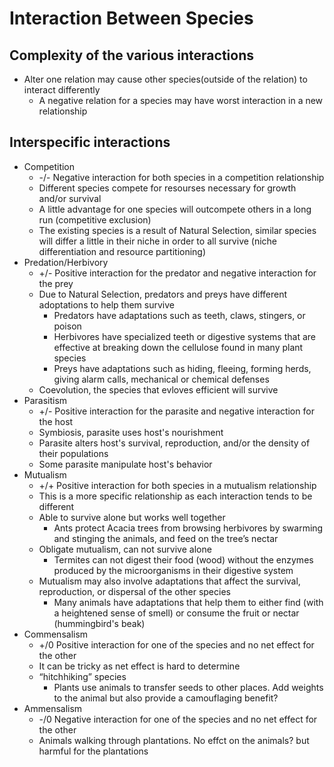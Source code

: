 # Interaction Between Species
## Complexity of the various interactions
  - Alter one relation may cause other species(outside of the relation) to interact differently
    - A negative relation for a species may have worst interaction in a new relationship
## Interspecific interactions
- Competition
  - -/- Negative interaction for both species in a competition relationship
  - Different species compete for resourses necessary for growth and/or survival
  - A little advantage for one species will outcompete others in a long run (competitive exclusion)
  - The existing species is a result of Natural Selection, similar species will differ a little in their niche in order to all survive (niche differentiation and resource partitioning)
- Predation/Herbivory
  - +/- Positive interaction for the predator and negative interaction for the prey
  - Due to Natural Selection, predators and preys have different adoptations to help them survive
    - Predators have adaptations such as teeth, claws, stingers, or poison
    - Herbivores have specialized teeth or digestive systems that are effective at breaking down the cellulose found in many plant species
    - Preys have adaptations such as hiding, fleeing, forming herds, giving alarm calls, mechanical or chemical defenses
  - Coevolution, the species that evloves efficient will survive
- Parasitism
  - +/- Positive interaction for the parasite and negative interaction for the host
  - Symbiosis, parasite uses host's nourishment
  - Parasite alters host's survival, reproduction, and/or the density of their populations
  - Some parasite manipulate host's behavior
- Mutualism
  - +/+ Positive interaction for both species in a mutualism relationship
  - This is a more specific relationship as each interaction tends to be different
  - Able to survive alone but works well together
    - Ants protect Acacia trees from browsing herbivores by swarming and stinging the animals, and feed on the tree’s nectar
  - Obligate mutualism, can not survive alone
    - Termites can not digest their food (wood) without the enzymes produced by the microorganisms in their digestive system
  - Mutualism may also involve adaptations that affect the survival, reproduction, or dispersal of the other species
    - Many animals have adaptations that help them to either find (with a heightened sense of smell) or consume the fruit or nectar (hummingbird's beak)
- Commensalism
  - +/0 Positive interaction for one of the species and no net effect for the other
  - It can be tricky as net effect is hard to determine
  - “hitchhiking” species
    - Plants use animals to transfer seeds to other places. Add weights to the animal but also provide a camouflaging benefit?
- Ammensalism
  - -/0 Negative interaction for one of the species and no net effect for the other
  - Animals walking through plantations. No effct on the animals? but harmful for the plantations










